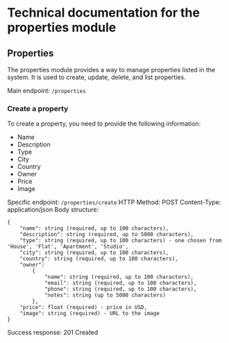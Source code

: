 # Technical documentation for the properties module

## Properties

The properties module provides a way to manage properties listed in the system. It is used to create, update, delete, and list properties.

Main endpoint: `/properties`

### Create a property

To create a property, you need to provide the following information:

- Name
- Description
- Type
- City
- Country
- Owner
- Price
- Image

Specific endpoint: `/properties/create`
HTTP Method: POST
Content-Type: application/json
Body structure:
```
{
    "name": string (required, up to 100 characters),
    "description": string (required, up to 5000 characters),
    "type": string (required, up to 100 characters) - one chosen from 'House', 'Flat', 'Apartment', 'Studio',
    "city": string (required, up to 100 characters),
    "country": string (required, up to 100 characters),
    "owner": 
        {
            "name": string (required, up to 100 characters),
            "email": string (required, up to 100 characters),
            "phone": string (required, up to 100 characters),
            "notes": string (up to 5000 characters)
        },
    "price": float (required) - price in USD,
    "image": string (required) - URL to the image
}
```

Success response: 201 Created

